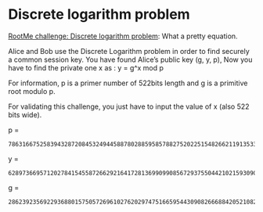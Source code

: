 # Discrete logarithm problem

[RootMe challenge: Discrete logarithm problem](https://www.root-me.org/en/Challenges/Cryptanalysis/Discrete-logarithm-problem): What a pretty equation.

Alice and Bob use the Discrete Logarithm problem in order to find securely a common session key.
You have found Alice’s public key (g, y, p), Now you have to find the private one x as :
y = g^x mod p

For information, p is a primer number of 522bits length and g is a primitive root modulo p.

For validating this challenge, you just have to input the value of x (also 522 bits wide).

p =

    7863166752583943287208453249445887802885958578827520225154826621191353388988908983484279021978114049838254701703424499688950361788140197906625796305008451719

y =

    6289736695712027841545587266292164172813699099085672937550442102159309081155467550411414088175729823598108452032137447608687929628597035278365152781494883808

g = 

    2862392356922936880157505726961027620297475166595443090826668842052108260396755078180089295033677131286733784955854335672518017968622162153227778875458650593

